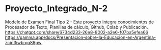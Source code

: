 # Proyecto_Integrado_N-2
Modelo de Examen Final Tipo 2 - Este proyecto Integra conocimientos de Procesador de Texto, Planillas de cálculo, Github, Colab y Publicación.
https://chatgpt.com/share/6734d233-26e8-8002-a2e6-f07ba5efea66
https://gamma.app/docs/Presentacion-sobre-la-Educacion-en-Argentina-zcin3iwbrqq86pw
